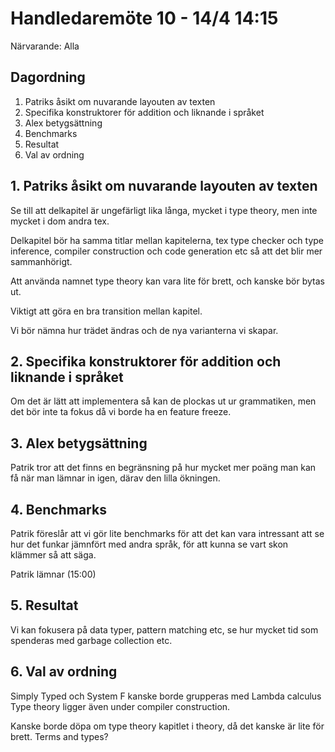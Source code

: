 # Handledaremöte 10 - 14/4 14:15

Närvarande: Alla

## Dagordning
1. Patriks åsikt om nuvarande layouten av texten
2. Specifika konstruktorer för addition och liknande i språket
3. Alex betygsättning
4. Benchmarks
5. Resultat
6. Val av ordning

## 1. Patriks åsikt om nuvarande layouten av texten
Se till att delkapitel är ungefärligt lika långa, mycket i type theory,
men inte mycket i dom andra tex.

Delkapitel bör ha samma titlar mellan kapitelerna, tex type checker
och type inference, compiler construction och code generation etc så att
det blir mer sammanhörigt.

Att använda namnet type theory kan vara lite för brett, och kanske bör bytas ut.

Viktigt att göra en bra transition mellan kapitel.

Vi bör nämna hur trädet ändras och de nya varianterna vi skapar.

## 2. Specifika konstruktorer för addition och liknande i språket
Om det är lätt att implementera så kan de plockas ut ur grammatiken,
men det bör inte ta fokus då vi borde ha en feature freeze.

## 3. Alex betygsättning
Patrik tror att det finns en begränsning på hur mycket mer poäng
man kan få när man lämnar in igen, därav den lilla ökningen.

## 4. Benchmarks
Patrik föreslår att vi gör lite benchmarks för att det kan vara intressant
att se hur det funkar jämnfört med andra språk, för att kunna se vart 
skon klämmer så att säga.

Patrik lämnar (15:00)

## 5. Resultat
Vi kan fokusera på data typer, pattern matching etc, se hur mycket tid
som spenderas med garbage collection etc.

## 6. Val av ordning
Simply Typed och System F kanske borde grupperas med Lambda calculus
Type theory ligger även under compiler construction.

Kanske borde döpa om type theory kapitlet i theory, då det kanske är lite
för brett. Terms and types?
